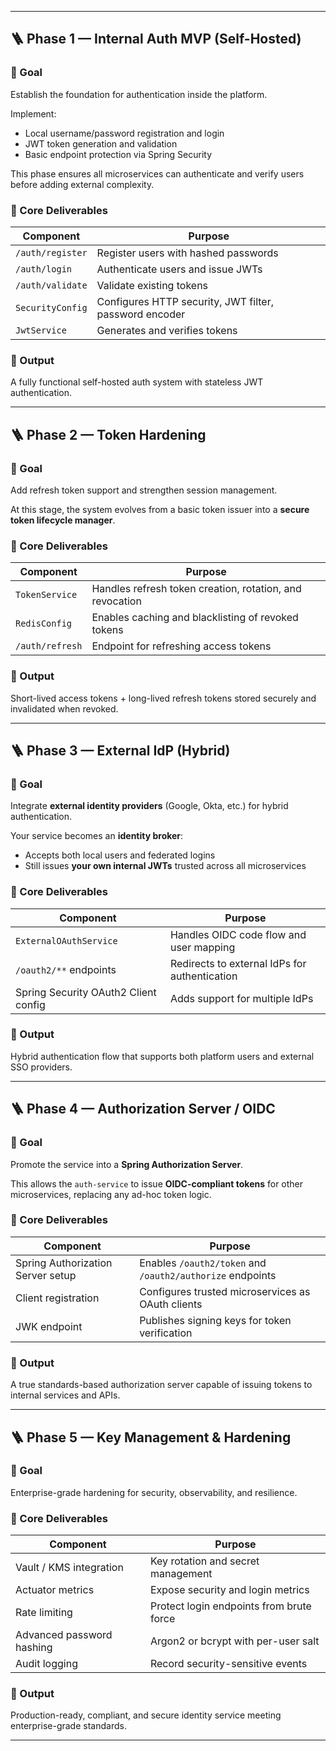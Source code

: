 
---

## 🪜 Phase 1 — Internal Auth MVP (Self-Hosted)

### 🎯 Goal
Establish the foundation for authentication inside the platform.

Implement:
- Local username/password registration and login
- JWT token generation and validation
- Basic endpoint protection via Spring Security

This phase ensures all microservices can authenticate and verify users before adding external complexity.

### 🔧 Core Deliverables
| Component | Purpose |
|------------|----------|
| `/auth/register` | Register users with hashed passwords |
| `/auth/login` | Authenticate users and issue JWTs |
| `/auth/validate` | Validate existing tokens |
| `SecurityConfig` | Configures HTTP security, JWT filter, password encoder |
| `JwtService` | Generates and verifies tokens |

### 🧩 Output
A fully functional self-hosted auth system with stateless JWT authentication.

---

## 🪜 Phase 2 — Token Hardening

### 🎯 Goal
Add refresh token support and strengthen session management.

At this stage, the system evolves from a basic token issuer into a **secure token lifecycle manager**.

### 🔧 Core Deliverables
| Component | Purpose |
|------------|----------|
| `TokenService` | Handles refresh token creation, rotation, and revocation |
| `RedisConfig` | Enables caching and blacklisting of revoked tokens |
| `/auth/refresh` | Endpoint for refreshing access tokens |

### 🧩 Output
Short-lived access tokens + long-lived refresh tokens stored securely and invalidated when revoked.

---

## 🪜 Phase 3 — External IdP (Hybrid)

### 🎯 Goal
Integrate **external identity providers** (Google, Okta, etc.) for hybrid authentication.

Your service becomes an **identity broker**:
- Accepts both local users and federated logins
- Still issues **your own internal JWTs** trusted across all microservices

### 🔧 Core Deliverables
| Component | Purpose |
|------------|----------|
| `ExternalOAuthService` | Handles OIDC code flow and user mapping |
| `/oauth2/**` endpoints | Redirects to external IdPs for authentication |
| Spring Security OAuth2 Client config | Adds support for multiple IdPs |

### 🧩 Output
Hybrid authentication flow that supports both platform users and external SSO providers.

---

## 🪜 Phase 4 — Authorization Server / OIDC

### 🎯 Goal
Promote the service into a **Spring Authorization Server**.

This allows the `auth-service` to issue **OIDC-compliant tokens** for other microservices, replacing any ad-hoc token logic.

### 🔧 Core Deliverables
| Component | Purpose |
|------------|----------|
| Spring Authorization Server setup | Enables `/oauth2/token` and `/oauth2/authorize` endpoints |
| Client registration | Configures trusted microservices as OAuth clients |
| JWK endpoint | Publishes signing keys for token verification |

### 🧩 Output
A true standards-based authorization server capable of issuing tokens to internal services and APIs.

---

## 🪜 Phase 5 — Key Management & Hardening

### 🎯 Goal
Enterprise-grade hardening for security, observability, and resilience.

### 🔧 Core Deliverables
| Component | Purpose |
|------------|----------|
| Vault / KMS integration | Key rotation and secret management |
| Actuator metrics | Expose security and login metrics |
| Rate limiting | Protect login endpoints from brute force |
| Advanced password hashing | Argon2 or bcrypt with per-user salt |
| Audit logging | Record security-sensitive events |

### 🧩 Output
Production-ready, compliant, and secure identity service meeting enterprise-grade standards.

---